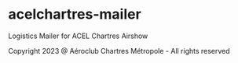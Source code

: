 # acelchartres-mailer

Logistics Mailer for ACEL Chartres Airshow

Copyright 2023 @ Aéroclub Chartres Métropole - All rights reserved
